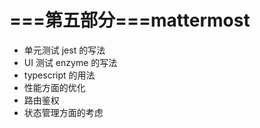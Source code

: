# ===第五部分===mattermost

- 单元测试 jest 的写法
- UI 测试 enzyme 的写法
- typescript 的用法
- 性能方面的优化
- 路由鉴权
- 状态管理方面的考虑
